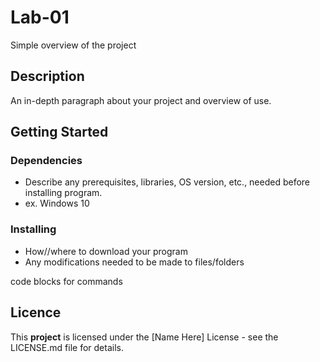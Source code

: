 # Lab-01

Simple overview of the project

## Description

An in-depth paragraph about your project and overview of use.


## Getting Started
### Dependencies

* Describe any prerequisites, libraries, OS version, etc., needed before installing program.
* ex. Windows 10

### Installing
* How//where to download your program
* Any modifications needed to be made to files/folders


code blocks for commands


## Licence
This **project** is licensed under the [Name Here] License - see the LICENSE.md file for details.
